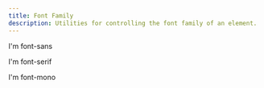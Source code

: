 ```yaml
---
title: Font Family
description: Utilities for controlling the font family of an element.
---
```

<div>
	<table-utility prefix="font" property="font-family" class="mb-lg"></table-utility>
    <card-example>
		<div class="container h-full rounded-md bg-surface-1 p-24">
			<p class="font-sans border-b border-alpha-1 text-white mb-24 pb-24">I'm font-sans</p>
			<p class="font-serif border-b border-alpha-1 text-white mb-24 pb-24">I'm font-serif</p>
			<p class="font-mono text-white">I'm font-mono</p>
		</div>
    </card-example>
</div>